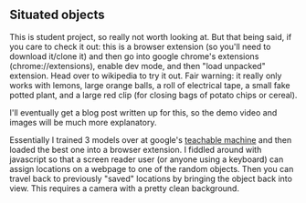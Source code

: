 ## Situated objects

This is student project, so really not worth looking at. But that being said, if you care to check it out: this is a browser extension (so you'll need to download it/clone it) and then go into google chrome's extensions (chrome://extensions), enable dev mode, and then "load unpacked" extension. Head over to wikipedia to try it out. Fair warning: it really only works with lemons, large orange balls, a roll of electrical tape, a small fake potted plant, and a large red clip (for closing bags of potato chips or cereal).

I'll eventually get a blog post written up for this, so the demo video and images will be much more explanatory.

Essentially I trained 3 models over at google's [teachable machine](https://teachablemachine.withgoogle.com/) and then loaded the best one into a browser extension. I fiddled around with javascript so that a screen reader user (or anyone using a keyboard) can assign locations on a webpage to one of the random objects. Then you can travel back to previously "saved" locations by bringing the object back into view. This requires a camera with a pretty clean background.
